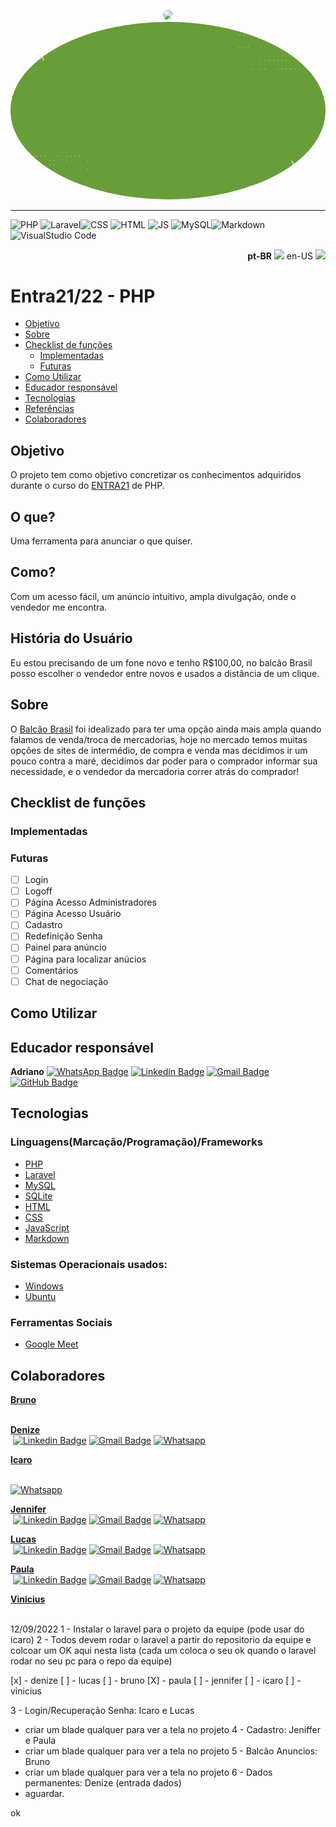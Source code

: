 <p align="center">
<a target="_blank" href="https://www.entra21.com.br/aprovados"><img style="border-radius: 50%;" src="https://cdn.sonicadigital.com.br/entra21/storage/header/257/original-61f8610472d4f.png" /></a>
<a target="_blank" href=""><img style="border-radius: 50%;" src="assets/img/banner-readme.gif" /></a>
<hr>
</p>

![PHP](https://img.shields.io/badge/PHP-777BB4?style=for-the-badge&logo=php&logoColor=white)  ![Laravel](https://img.shields.io/badge/Laravel-FF2D20?style=for-the-badge&logo=laravel&logoColor=white)![CSS](https://img.shields.io/badge/CSS-239120?&style=for-the-badge&logo=css3&logoColor=white)  ![HTML](https://img.shields.io/badge/HTML5-E34F26?style=for-the-badge&logo=html5&logoColor=white) ![JS](https://img.shields.io/badge/JavaScript-F7DF1E?style=for-the-badge&logo=javascript&logoColor=black)  ![MySQL](https://img.shields.io/badge/MySQL-00000F?style=for-the-badge&logo=mysql&logoColor=white)![Markdown](https://img.shields.io/badge/Markdown-000000?style=for-the-badge&logo=markdown&logoColor=white)![VisualStudio Code](https://img.shields.io/badge/Visual_Studio_Code-0078D4?style=for-the-badge&logo=visual%20studio%20code&logoColor=white)


<p align="right">
  <b>pt-BR</b>
    <img src="https://user-images.githubusercontent.com/46844031/167033219-113ac953-af06-419c-a5a9-bc73336edb0c.png" height="30"/>
  en-US
  <a target="_blank" href="DOC/README.md">
    <img src="https://user-images.githubusercontent.com/46844031/167033892-c3dd1baa-a24e-410b-a65e-eaeaf4292499.png" height="30"/>
  </a>
</p>

# Entra21/22 - PHP

<!--ts-->
   * [Objetivo](#objetivo)
   * [Sobre](#sobre)
   * [Checklist de funções](#checklist-de-funções)
      * [Implementadas](#implementadas)
      * [Futuras](#futuras)
   * [Como Utilizar](#como-utilizar)
   * [Educador responsável](#educador-responsável)
   * [Tecnologias](#tecnologias)
   * [Referências](#referências)
   * [Colaboradores](#colaboradores)
      
<!--te-->

## Objetivo

O projeto tem como objetivo concretizar os conhecimentos adquiridos durante o curso do [ENTRA21](https://www.entra21.com.br/) de PHP.

## O que?   

Uma ferramenta para anunciar o que quiser.

## Como?  

Com um acesso fácil, um anúncio intuitivo, ampla divulgação, onde o vendedor me encontra.


## História do Usuário  

Eu estou precisando de um fone novo e tenho R$100,00, no balcão Brasil posso escolher o vendedor entre novos e usados a distância de um clique.

## Sobre

O [Balcão Brasil]() foi idealizado para ter uma opção ainda mais ampla quando falamos de venda/troca de mercadorias, hoje no mercado temos muitas opções de sites de intermédio, de compra e venda mas decidimos ir um pouco contra a maré, decidimos dar poder para o comprador informar sua necessidade, e o vendedor da mercadoria correr atrás do comprador!

## Checklist de funções

### Implementadas  


### Futuras  

- [ ] Login
- [ ] Logoff
- [ ] Página Acesso Administradores
- [ ] Página Acesso Usuário
- [ ] Cadastro
- [ ] Redefinição Senha
- [ ] Painel para anúncio
- [ ] Página para localizar anúcios
- [ ] Comentários
- [ ] Chat de negociação

## Como Utilizar


## Educador responsável

  **Adriano**
[![WhatsApp Badge](https://img.shields.io/badge/WhatsApp-25D366?style=for-the-badge&logo=whatsapp&logoColor=white)](https://whatsa.me/5567992636781) 
[![Linkedin Badge](https://img.shields.io/badge/LinkedIn-0077B5?style=for-the-badge&logo=linkedin&logoColor=white)](https://www.linkedin.com/in/xadrak/) 
[![Gmail Badge](	https://img.shields.io/badge/Gmail-D14836?style=for-the-badge&logo=gmail&logoColor=white)](mailto:adriano@sol.app.br)
[![GitHub Badge](https://img.shields.io/badge/GitHub-100000?style=for-the-badge&logo=github&logoColor=white)](https://github.com/Machado-tec)   

## Tecnologias

### Linguagens(Marcação/Programação)/Frameworks
- [PHP](https://www.php.net/docs.php)
- [Laravel](https://laravel.com/)
- [MySQL](https://www.mysql.com/)
- [SQLite](https://www.sqlite.org/index.html)
- [HTML](https://devdocs.io/html/)
- [CSS](https://devdocs.io/css/)
- [JavaScript](https://devdocs.io/javascript/)
- [Markdown](https://github.com/adam-p/markdown-here/wiki/Markdown-Cheatsheet)

### Sistemas Operacionais usados:

- [Windows](https://www.microsoft.com/pt-br/windows/)
- [Ubuntu](https://ubuntu.com/download)

### Ferramentas Sociais

- [Google Meet](https://meet.google.com/)

## Colaboradores  

[**Bruno**](https://github.com/brwnosouza)   
<img style="border-radius: 50%;" src="https://avatars.githubusercontent.com/u/104388708?v=4" width="100px;" alt=""/>
<!-- [![Linkedin Badge](https://img.shields.io/badge/LinkedIn-0077B5?style=for-the-badge&logo=linkedin&logoColor=white)](https://www.linkedin.com/in/) -->
<!-- [![Gmail Badge](https://img.shields.io/badge/Gmail-D14836?style=for-the-badge&logo=gmail&logoColor=white)](mailto:@gmail.com) -->
<!-- [![Whatsapp](https://img.shields.io/badge/WhatsApp-25D366?style=for-the-badge&logo=whatsapp&logoColor=white)](https://whatsa.me/)     -->

[**Denize**](https://github.com/DeBaFig)  
<img style="border-radius: 50%;" src="https://avatars.githubusercontent.com/u/46844031?v=4" width="100px;" alt=""/>
[![Linkedin Badge](https://img.shields.io/badge/LinkedIn-0077B5?style=for-the-badge&logo=linkedin&logoColor=white)](https://www.linkedin.com/in/dbfigueiredo/)
[![Gmail Badge](	https://img.shields.io/badge/Gmail-D14836?style=for-the-badge&logo=gmail&logoColor=white)](mailto:denize.f.bassi@gmail.com)
[![Whatsapp](https://img.shields.io/badge/WhatsApp-25D366?style=for-the-badge&logo=whatsapp&logoColor=white)](https://whatsa.me/5547988184372)  

[**Icaro**](https://github.com/Icaromelchior)  
<img style="border-radius: 50%;" src="https://avatars.githubusercontent.com/u/13577500?v=4" width="100px;" alt=""/>
<!-- [![Linkedin Badge](https://img.shields.io/badge/LinkedIn-0077B5?style=for-the-badge&logo=linkedin&logoColor=white)](https://www.linkedin.com/in/) -->
<!-- [![Gmail Badge](https://img.shields.io/badge/Gmail-D14836?style=for-the-badge&logo=gmail&logoColor=white)](mailto:@gmail.com) -->
[![Whatsapp](https://img.shields.io/badge/WhatsApp-25D366?style=for-the-badge&logo=whatsapp&logoColor=white)](https://whatsa.me/5547997723931)  

[**Jennifer**](https://github.com/jennibarbosa)  
<img style="border-radius: 50%;" src="https://avatars.githubusercontent.com/u/98884593?v=4" width="100px;" alt=""/>
[![Linkedin Badge](https://img.shields.io/badge/LinkedIn-0077B5?style=for-the-badge&logo=linkedin&logoColor=white)](https://www.linkedin.com/in/jennifer-barbosa-3157201a0/)
[![Gmail Badge](https://img.shields.io/badge/Gmail-D14836?style=for-the-badge&logo=gmail&logoColor=white)](mailto:jennifer_lye@hotmail.com)
[![Whatsapp](https://img.shields.io/badge/WhatsApp-25D366?style=for-the-badge&logo=whatsapp&logoColor=white)](https://whatsa.me/5547992595122)  

[**Lucas**](https://github.com/PassosLucasB)  
<img style="border-radius: 50%;" src="https://avatars.githubusercontent.com/u/64398756?v=4" width="100px;" alt=""/>
[![Linkedin Badge](https://img.shields.io/badge/LinkedIn-0077B5?style=for-the-badge&logo=linkedin&logoColor=white)](https://www.linkedin.com/in/lucas-bernardelli-dos-passos-a74242174/)
[![Gmail Badge](https://img.shields.io/badge/Gmail-D14836?style=for-the-badge&logo=gmail&logoColor=white)](mailto:passosl@outlook.com)
[![Whatsapp](https://img.shields.io/badge/WhatsApp-25D366?style=for-the-badge&logo=whatsapp&logoColor=white)](https://whatsa.me/5547992273037)

[**Paula**](https://github.com/PaulaKinder)  
<img style="border-radius: 50%;" src="https://avatars.githubusercontent.com/u/103958106?v=4" width="100px;" alt=""/>
[![Linkedin Badge](https://img.shields.io/badge/LinkedIn-0077B5?style=for-the-badge&logo=linkedin&logoColor=white)](https://www.linkedin.com/in/paula-eduarda-silva)
[![Gmail Badge](https://img.shields.io/badge/Gmail-D14836?style=for-the-badge&logo=gmail&logoColor=white)](mailto:paula.eduarda@unoesc.edu.br)
[![Whatsapp](https://img.shields.io/badge/WhatsApp-25D366?style=for-the-badge&logo=whatsapp&logoColor=white)](https://whatsa.me/5549991323230)  

[**Vinicius**](https://github.com/Vinivinix)  
<img style="border-radius: 50%;" src="https://avatars.githubusercontent.com/u/104091199?v=4" width="100px;" alt=""/>
<!-- [![Linkedin Badge](https://img.shields.io/badge/LinkedIn-0077B5?style=for-the-badge&logo=linkedin&logoColor=white)](https://www.linkedin.com/in/) -->
<!-- [![Gmail Badge](https://img.shields.io/badge/Gmail-D14836?style=for-the-badge&logo=gmail&logoColor=white)](mailto:@gmail.com) -->
<!-- [![Whatsapp](https://img.shields.io/badge/WhatsApp-25D366?style=for-the-badge&logo=whatsapp&logoColor=white)](https://whatsa.me/) -->



12/09/2022
1 - Instalar o laravel para o projeto da equipe (pode usar do icaro) 
2 - Todos devem rodar o laravel a partir do repositorio da equipe e colcoar um OK aqui nesta lista (cada um coloca o seu ok quando o laravel rodar no seu pc para o repo da equipe)

[x] - denize
[ ] - lucas 
[ ] - bruno 
[X] - paula
[ ] - jennifer
[ ] - icaro 
[ ] - vinicius 


3 - Login/Recuperação Senha: Icaro  e Lucas
  - criar um blade qualquer para ver a tela no projeto 
4 - Cadastro: Jeniffer e Paula
  - criar um blade qualquer para ver a tela no projeto
5 - Balcão Anuncios: Bruno 
  - criar um blade qualquer para ver a tela no projeto
6 - Dados permanentes: Denize (entrada dados)
  - aguardar. 


ok


